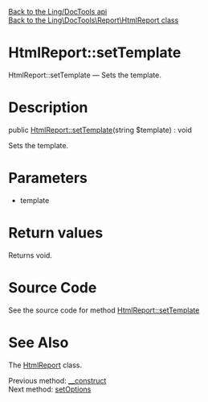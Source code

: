 [Back to the Ling/DocTools api](https://github.com/lingtalfi/DocTools/blob/master/doc/api/Ling/DocTools.md)<br>
[Back to the Ling\DocTools\Report\HtmlReport class](https://github.com/lingtalfi/DocTools/blob/master/doc/api/Ling/DocTools/Report/HtmlReport.md)


HtmlReport::setTemplate
================



HtmlReport::setTemplate — Sets the template.




Description
================


public [HtmlReport::setTemplate](https://github.com/lingtalfi/DocTools/blob/master/doc/api/Ling/DocTools/Report/HtmlReport/setTemplate.md)(string $template) : void




Sets the template.




Parameters
================


- template

    


Return values
================

Returns void.








Source Code
===========
See the source code for method [HtmlReport::setTemplate](https://github.com/lingtalfi/DocTools/blob/master/Report/HtmlReport.php#L58-L61)


See Also
================

The [HtmlReport](https://github.com/lingtalfi/DocTools/blob/master/doc/api/Ling/DocTools/Report/HtmlReport.md) class.

Previous method: [__construct](https://github.com/lingtalfi/DocTools/blob/master/doc/api/Ling/DocTools/Report/HtmlReport/__construct.md)<br>Next method: [setOptions](https://github.com/lingtalfi/DocTools/blob/master/doc/api/Ling/DocTools/Report/HtmlReport/setOptions.md)<br>

